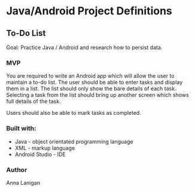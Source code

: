 # Java/Android Project Definitions

## To-Do List

Goal: Practice Java / Android and research how to persist data.

### MVP
You are required to write an Android app which will allow the user to maintain a to-do list. The user should be able to enter tasks and display them in a list. The list should only show the bare details of each task. Selecting a task from the list should bring up another screen which shows full details of the task.

Users should also be able to mark tasks as completed.

### Built with:

- Java - object orientated programming language
- XML - markup language
- Android Studio - IDE

### Author
Anna Lanigan



